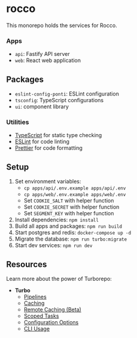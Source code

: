 # rocco

This monorepo holds the services for Rocco.

### Apps
- `api`: Fastify API server
- `web`: React web application

## Packages

- `eslint-config-ponti`: ESLint configuration
- `tsconfig`: TypeScript configurations
- `ui`: component library

### Utilities
- [TypeScript](https://www.typescriptlang.org/) for static type checking
- [ESLint](https://eslint.org/) for code linting
- [Prettier](https://prettier.io) for code formatting

## Setup

1. Set environment variables:
   - `cp apps/api/.env.example apps/api/.env`
   - `cp apps/web/.env.example apps/web/.env`
   - Set `COOKIE_SALT` with helper function
   - Set `COOKIE_SECRET` with helper function
   - Set `SEGMENT_KEY` with helper function
1. Install dependencies: `npm install`
2. Build all apps and packages: `npm run build`
3. Start postgres and redis: `docker-compose up -d`
4. Migrate the database: `npm run turbo:migrate`
5. Start dev services: `npm run dev`


## Resources

Learn more about the power of Turborepo:
- **Turbo**
  - [Pipelines](https://turborepo.org/docs/features/pipelines)
  - [Caching](https://turborepo.org/docs/features/caching)
  - [Remote Caching (Beta)](https://turborepo.org/docs/features/remote-caching)
  - [Scoped Tasks](https://turborepo.org/docs/features/scopes)
  - [Configuration Options](https://turborepo.org/docs/reference/configuration)
  - [CLI Usage](https://turborepo.org/docs/reference/command-line-reference)
